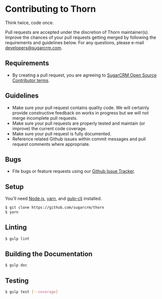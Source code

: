 # Contributing to Thorn

Think twice, code once.

Pull requests are accepted under the discretion of Thorn maintainer(s). Improve the chances of your pull requests getting merged by following the requirements and guidelines below. For any questions, please e-mail developers@sugarcrm.com.

## Requirements
- By creating a pull request, you are agreeing to [SugarCRM Open Source Contributor terms](CONTRIBUTOR_TERMS.pdf).

## Guidelines
- Make sure your pull request contains quality code. We will certainly provide constructive feedback on works in progress but we will not merge incomplete pull requests.
- Make sure your pull requests are properly tested and maintain (or improve) the current code coverage.
- Make sure your pull request is fully documented.
- Reference related Github issues within commit messages and pull request comments where appropriate.

## Bugs
- File bugs or feature requests using our [Github Issue Tracker](https://github.com/sugarcrm/thorn/issues).

## Setup

You'll need [Node.js], [yarn], and [gulp-cli] installed.

```bash
$ git clone https://github.com/sugarcrm/thorn
$ yarn
```

## Linting

```bash
$ gulp lint
```

## Building the Documentation

```bash
$ gulp doc
```

## Testing

```bash
$ gulp test [--coverage]
```

[gulp-cli]: https://github.com/gulpjs/gulp-cli
[Node.js]: https://nodejs.org/
[yarn]: https://github.com/yarnpkg/yarn
